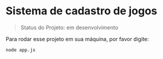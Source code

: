 <h1>Sistema de cadastro de jogos</h1>

> Status do Projeto: em desenvolvimento

Para rodar esse projeto em sua máquina, por favor digite:

```
node app.js

```

